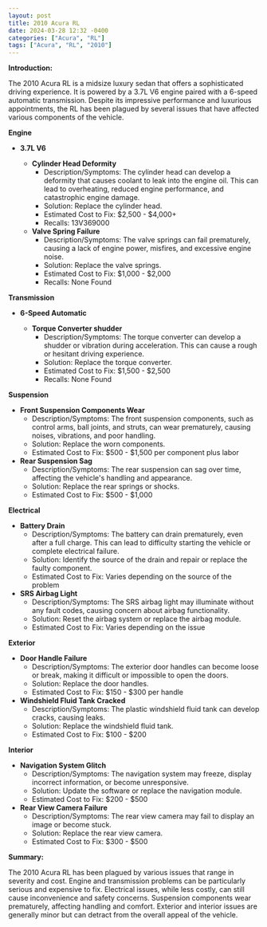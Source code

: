 ```yaml
---
layout: post
title: 2010 Acura RL
date: 2024-03-28 12:32 -0400
categories: ["Acura", "RL"]
tags: ["Acura", "RL", "2010"]
---
```

**Introduction:**

The 2010 Acura RL is a midsize luxury sedan that offers a sophisticated driving experience. It is powered by a 3.7L V6 engine paired with a 6-speed automatic transmission. Despite its impressive performance and luxurious appointments, the RL has been plagued by several issues that have affected various components of the vehicle.

**Engine**

* **3.7L V6**

  * **Cylinder Head Deformity**
    * Description/Symptoms: The cylinder head can develop a deformity that causes coolant to leak into the engine oil. This can lead to overheating, reduced engine performance, and catastrophic engine damage.
    * Solution: Replace the cylinder head.
    * Estimated Cost to Fix: $2,500 - $4,000+
    * Recalls: 13V369000
  * **Valve Spring Failure**
    * Description/Symptoms: The valve springs can fail prematurely, causing a lack of engine power, misfires, and excessive engine noise.
    * Solution: Replace the valve springs.
    * Estimated Cost to Fix: $1,000 - $2,000
    * Recalls: None Found

**Transmission**

* **6-Speed Automatic**

  * **Torque Converter shudder**
    * Description/Symptoms: The torque converter can develop a shudder or vibration during acceleration. This can cause a rough or hesitant driving experience.
    * Solution: Replace the torque converter.
    * Estimated Cost to Fix: $1,500 - $2,500
    * Recalls: None Found

**Suspension**

* **Front Suspension Components Wear**
    * Description/Symptoms: The front suspension components, such as control arms, ball joints, and struts, can wear prematurely, causing noises, vibrations, and poor handling.
    * Solution: Replace the worn components.
    * Estimated Cost to Fix: $500 - $1,500 per component plus labor
* **Rear Suspension Sag**
    * Description/Symptoms: The rear suspension can sag over time, affecting the vehicle's handling and appearance.
    * Solution: Replace the rear springs or shocks.
    * Estimated Cost to Fix: $500 - $1,000

**Electrical**

* **Battery Drain**
    * Description/Symptoms: The battery can drain prematurely, even after a full charge. This can lead to difficulty starting the vehicle or complete electrical failure.
    * Solution: Identify the source of the drain and repair or replace the faulty component.
    * Estimated Cost to Fix: Varies depending on the source of the problem
* **SRS Airbag Light**
    * Description/Symptoms: The SRS airbag light may illuminate without any fault codes, causing concern about airbag functionality.
    * Solution: Reset the airbag system or replace the airbag module.
    * Estimated Cost to Fix: Varies depending on the issue

**Exterior**

* **Door Handle Failure**
    * Description/Symptoms: The exterior door handles can become loose or break, making it difficult or impossible to open the doors.
    * Solution: Replace the door handles.
    * Estimated Cost to Fix: $150 - $300 per handle
* **Windshield Fluid Tank Cracked**
    * Description/Symptoms: The plastic windshield fluid tank can develop cracks, causing leaks.
    * Solution: Replace the windshield fluid tank.
    * Estimated Cost to Fix: $100 - $200

**Interior**

* **Navigation System Glitch**
    * Description/Symptoms: The navigation system may freeze, display incorrect information, or become unresponsive.
    * Solution: Update the software or replace the navigation module.
    * Estimated Cost to Fix: $200 - $500
* **Rear View Camera Failure**
    * Description/Symptoms: The rear view camera may fail to display an image or become stuck.
    * Solution: Replace the rear view camera.
    * Estimated Cost to Fix: $300 - $500

**Summary:**

The 2010 Acura RL has been plagued by various issues that range in severity and cost. Engine and transmission problems can be particularly serious and expensive to fix. Electrical issues, while less costly, can still cause inconvenience and safety concerns. Suspension components wear prematurely, affecting handling and comfort. Exterior and interior issues are generally minor but can detract from the overall appeal of the vehicle.
